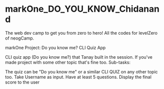 # markOne_DO_YOU_KNOW_Chidanand
The web dev camp to get you from zero to hero! All the codes for levelZero of neogCamp.

markOne
Project: Do you know me? CLI Quiz App

CLI quiz app (Do you know me?) that Tanay built in the session. If you've made project with some other topic that's fine too.
Sub-tasks:

The quiz can be "Do you know me" or a similar CLI QUIZ on any other topic too. Take Username as input.
Have at least 5 questions.
Display the final score to the user
